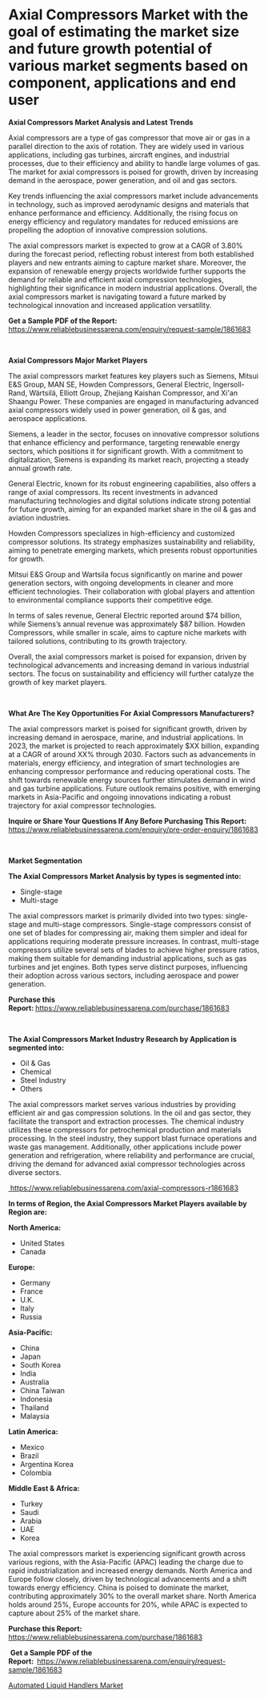 <p><h1>Axial Compressors Market with the goal of estimating the market size and future growth potential of various market segments based on component, applications and end user</h1></p><p><strong>Axial Compressors Market Analysis and Latest Trends</strong></p>
<p><p>Axial compressors are a type of gas compressor that move air or gas in a parallel direction to the axis of rotation. They are widely used in various applications, including gas turbines, aircraft engines, and industrial processes, due to their efficiency and ability to handle large volumes of gas. The market for axial compressors is poised for growth, driven by increasing demand in the aerospace, power generation, and oil and gas sectors. </p><p>Key trends influencing the axial compressors market include advancements in technology, such as improved aerodynamic designs and materials that enhance performance and efficiency. Additionally, the rising focus on energy efficiency and regulatory mandates for reduced emissions are propelling the adoption of innovative compression solutions. </p><p>The axial compressors market is expected to grow at a CAGR of 3.80% during the forecast period, reflecting robust interest from both established players and new entrants aiming to capture market share. Moreover, the expansion of renewable energy projects worldwide further supports the demand for reliable and efficient axial compression technologies, highlighting their significance in modern industrial applications. Overall, the axial compressors market is navigating toward a future marked by technological innovation and increased application versatility.</p></p>
<p><strong>Get a Sample PDF of the Report:&nbsp;</strong> <a href="https://www.reliablebusinessarena.com/enquiry/request-sample/1861683?utm_campaign=1841&utm_medium=2&utm_source=Github&utm_content=ia&utm_term=16022025&utm_id=axial-compressors">https://www.reliablebusinessarena.com/enquiry/request-sample/1861683</a></p>
<p>&nbsp;</p>
<p><strong>Axial Compressors Major Market Players</strong></p>
<p><p>The axial compressors market features key players such as Siemens, Mitsui E&S Group, MAN SE, Howden Compressors, General Electric, Ingersoll-Rand, Wärtsilä, Elliott Group, Zhejiang Kaishan Compressor, and Xi'an Shaangu Power. These companies are engaged in manufacturing advanced axial compressors widely used in power generation, oil & gas, and aerospace applications.</p><p>Siemens, a leader in the sector, focuses on innovative compressor solutions that enhance efficiency and performance, targeting renewable energy sectors, which positions it for significant growth. With a commitment to digitalization, Siemens is expanding its market reach, projecting a steady annual growth rate.</p><p>General Electric, known for its robust engineering capabilities, also offers a range of axial compressors. Its recent investments in advanced manufacturing technologies and digital solutions indicate strong potential for future growth, aiming for an expanded market share in the oil & gas and aviation industries.</p><p>Howden Compressors specializes in high-efficiency and customized compressor solutions. Its strategy emphasizes sustainability and reliability, aiming to penetrate emerging markets, which presents robust opportunities for growth.</p><p>Mitsui E&S Group and Wartsila focus significantly on marine and power generation sectors, with ongoing developments in cleaner and more efficient technologies. Their collaboration with global players and attention to environmental compliance supports their competitive edge.</p><p>In terms of sales revenue, General Electric reported around $74 billion, while Siemens’s annual revenue was approximately $87 billion. Howden Compressors, while smaller in scale, aims to capture niche markets with tailored solutions, contributing to its growth trajectory.</p><p>Overall, the axial compressors market is poised for expansion, driven by technological advancements and increasing demand in various industrial sectors. The focus on sustainability and efficiency will further catalyze the growth of key market players.</p></p>
<p>&nbsp;</p>
<p><strong>What Are The Key Opportunities For Axial Compressors Manufacturers?</strong></p>
<p><p>The axial compressors market is poised for significant growth, driven by increasing demand in aerospace, marine, and industrial applications. In 2023, the market is projected to reach approximately $XX billion, expanding at a CAGR of around XX% through 2030. Factors such as advancements in materials, energy efficiency, and integration of smart technologies are enhancing compressor performance and reducing operational costs. The shift towards renewable energy sources further stimulates demand in wind and gas turbine applications. Future outlook remains positive, with emerging markets in Asia-Pacific and ongoing innovations indicating a robust trajectory for axial compressor technologies.</p></p>
<p><strong>Inquire or Share Your Questions If Any Before Purchasing This Report:</strong> <a href="https://www.reliablebusinessarena.com/enquiry/pre-order-enquiry/1861683?utm_campaign=1841&utm_medium=2&utm_source=Github&utm_content=ia&utm_term=16022025&utm_id=axial-compressors">https://www.reliablebusinessarena.com/enquiry/pre-order-enquiry/1861683</a></p>
<p>&nbsp;</p>
<p><strong>Market Segmentation</strong></p>
<p><strong>The Axial Compressors Market Analysis by types is segmented into:</strong></p>
<p><ul><li>Single-stage</li><li>Multi-stage</li></ul></p>
<p><p>The axial compressors market is primarily divided into two types: single-stage and multi-stage compressors. Single-stage compressors consist of one set of blades for compressing air, making them simpler and ideal for applications requiring moderate pressure increases. In contrast, multi-stage compressors utilize several sets of blades to achieve higher pressure ratios, making them suitable for demanding industrial applications, such as gas turbines and jet engines. Both types serve distinct purposes, influencing their adoption across various sectors, including aerospace and power generation.</p></p>
<p><strong>Purchase this Report:&nbsp;</strong><a href="https://www.reliablebusinessarena.com/purchase/1861683?utm_campaign=1841&utm_medium=2&utm_source=Github&utm_content=ia&utm_term=16022025&utm_id=axial-compressors">https://www.reliablebusinessarena.com/purchase/1861683</a></p>
<p>&nbsp;</p>
<p><strong>The Axial Compressors Market Industry Research by Application is segmented into:</strong></p>
<p><ul><li>Oil & Gas</li><li>Chemical</li><li>Steel Industry</li><li>Others</li></ul></p>
<p><p>The axial compressors market serves various industries by providing efficient air and gas compression solutions. In the oil and gas sector, they facilitate the transport and extraction processes. The chemical industry utilizes these compressors for petrochemical production and materials processing. In the steel industry, they support blast furnace operations and waste gas management. Additionally, other applications include power generation and refrigeration, where reliability and performance are crucial, driving the demand for advanced axial compressor technologies across diverse sectors.</p></p>
<p><a href="https://www.reliablebusinessarena.com/axial-compressors-r1861683?utm_campaign=1841&utm_medium=2&utm_source=Github&utm_content=ia&utm_term=16022025&utm_id=axial-compressors">&nbsp;https://www.reliablebusinessarena.com/axial-compressors-r1861683</a></p>
<p><strong>In terms of Region, the Axial Compressors Market Players available by Region are:</strong></p>
<p>
    <p> <strong> North America: </strong>
        <ul>
            <li>United States</li>
            <li>Canada</li>
        </ul>
        </p> 
    <p> <strong> Europe: </strong>
        <ul>
            <li>Germany</li>
            <li>France</li>
            <li>U.K.</li>
            <li>Italy</li>
            <li>Russia</li>
        </ul>
        </p> 
    <p> <strong> Asia-Pacific: </strong>
        <ul>
            <li>China</li>
            <li>Japan</li>
            <li>South Korea</li>
            <li>India</li>
            <li>Australia</li>
            <li>China Taiwan</li>
            <li>Indonesia</li>
            <li>Thailand</li>
            <li>Malaysia</li>
        </ul>
        </p> 
    <p> <strong> Latin America: </strong>
        <ul>
            <li>Mexico</li>
            <li>Brazil</li>
            <li>Argentina Korea</li>
            <li>Colombia</li>
        </ul>
        </p> 
    <p> <strong> Middle East & Africa: </strong>
        <ul>
            <li>Turkey</li>
            <li>Saudi</li>
            <li>Arabia</li>
            <li>UAE</li>
            <li>Korea</li>
        </ul>
    </p>
    </p>
<p><p>The axial compressors market is experiencing significant growth across various regions, with the Asia-Pacific (APAC) leading the charge due to rapid industrialization and increased energy demands. North America and Europe follow closely, driven by technological advancements and a shift towards energy efficiency. China is poised to dominate the market, contributing approximately 30% to the overall market share. North America holds around 25%, Europe accounts for 20%, while APAC is expected to capture about 25% of the market share.</p></p>
<p><strong>Purchase this Report: </strong><a href="https://www.reliablebusinessarena.com/purchase/1861683?utm_campaign=1841&utm_medium=2&utm_source=Github&utm_content=ia&utm_term=16022025&utm_id=axial-compressors">https://www.reliablebusinessarena.com/purchase/1861683</a></p>
<p>&nbsp;<strong>Get a Sample PDF of the Report:&nbsp;&nbsp;</strong><a href="https://www.reliablebusinessarena.com/enquiry/request-sample/1861683?utm_campaign=1841&utm_medium=2&utm_source=Github&utm_content=ia&utm_term=16022025&utm_id=axial-compressors">https://www.reliablebusinessarena.com/enquiry/request-sample/1861683</a></p>
<p><strong></strong></p>
<p><p><a href="https://github.com/julyju69/Market-Research-Report-List-6/blob/main/automated-liquid-handlers-market.md?utm_campaign=1841&utm_medium=2&utm_source=Github&utm_content=ia&utm_term=16022025&utm_id=axial-compressors">Automated Liquid Handlers Market</a></p></p>